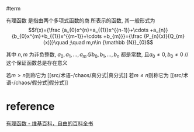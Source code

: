 #term 


有理函数 是指由两个多项式函数的商 所表示的函数, 其一般形式为
$$f(x)={\frac  {a_{0}x^{n}+a_{{1}}x^{{n-1}}+\cdots +a_{n}}{b_{0}x^{m}+b_{{1}}x^{{m-1}}+\cdots +b_{m}}}={\frac  {P_{n}(x)}{Q_{m}(x)}}\quad ;\quad m,n\in {\mathbb  {N}}_{0}$$

其中 $n,m$ 为非负整数,
$a_{0},a_{1},...,a_m 与 b_0,b_1,...,b_n$ 都是常数, 
且$a_{0}\neq 0,b_0\neq 0$ //这个保证函数总是存在意义


若$m>n$则称它为 [[src/术语-/chaos/真分式|真分式]]
若$m\leq n$则称它为 [[src/术语-/chaos/假分式|假分式]]




# reference
[有理函数 - 维基百科，自由的百科全书](https://zh.wikipedia.org/zh-hans/%E6%9C%89%E7%90%86%E5%87%BD%E6%95%B8)

